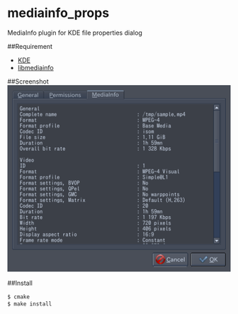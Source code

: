 mediainfo_props
===============

MediaInfo plugin for KDE file properties dialog

##Requirement
- [KDE](http://www.kde.org/)
- [libmediainfo](http://mediaarea.net/en/MediaInfo)

##Screenshot
![](https://github.com/stream009/mediainfo_props/blob/master/screenshot.png)

##Install
```
$ cmake
$ make install
```
